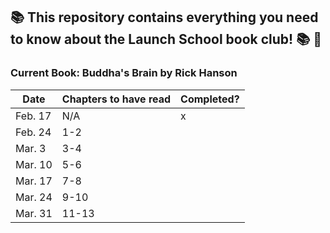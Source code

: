 ## :books: This repository contains everything you need to know about the Launch School book club! :books: :tada:

### Current Book: Buddha's Brain by Rick Hanson

| Date | Chapters to have read | Completed? |
|----------|------|----------|
| Feb. 17 | N/A | x |
| Feb. 24 | 1-2 | | 
| Mar. 3 | 3-4 | | 
| Mar. 10 | 5-6 | |
| Mar. 17 | 7-8 | | 
| Mar. 24 | 9-10 | | 
| Mar. 31 | 11-13 | | 
